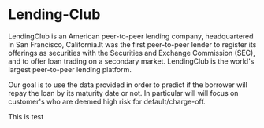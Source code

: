 # Lending-Club

LendingClub is an American peer-to-peer lending company, headquartered in San Francisco, California.It was the first peer-to-peer lender to register its offerings as securities with the Securities and Exchange Commission (SEC), and to offer loan trading on a secondary market. LendingClub is the world's largest peer-to-peer lending platform.   

Our goal is to use the data provided in order to predict if the borrower will repay the loan by its maturity date or not. In particular will will focus on customer's who are deemed high risk for default/charge-off. 

This is test